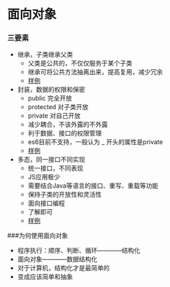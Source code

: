 # 面向对象
### 三要素
- 继承，子类继承父类
    - 父类是公共的，不仅仅服务于某个子类
    - 继承可将公共方法抽离出来，提高复用，减少冗余
    - [样例](https://github.com/liao123-git/Design_Pattern/blob/main/%E9%9D%A2%E5%90%91%E5%AF%B9%E8%B1%A1/src/inheritance.js "样例")
- 封装，数据的权限和保密
    - public 完全开放
    - protected 对子类开放
    - private 对自己开放
    - 减少耦合，不该外露的不外露
    - 利于数据、接口的权限管理
    - es6目前不支持，一般认为 _ 开头的属性是private
    - [样例](https://github.com/liao123-git/Design_Pattern/blob/main/%E9%9D%A2%E5%90%91%E5%AF%B9%E8%B1%A1/src/encapsulation.js "样例")
- 多态，同一接口不同实现
    - 统一接口，不同表现
    - JS应用极少
    - 需要结合Java等语言的接口、重写、重载等功能
    - 保持子类的开放性和灵活性
    - 面向接口编程
    - 了解即可
    - [样例](https://github.com/liao123-git/Design_Pattern/blob/main/%E9%9D%A2%E5%90%91%E5%AF%B9%E8%B1%A1/src/polymorphisn.js "样例")

###为何使用面向对象
- 程序执行：顺序、判断、循环————结构化  
- 面向对象————数据结构化
- 对于计算机，结构化才是最简单的
- 变成应该简单和抽象

